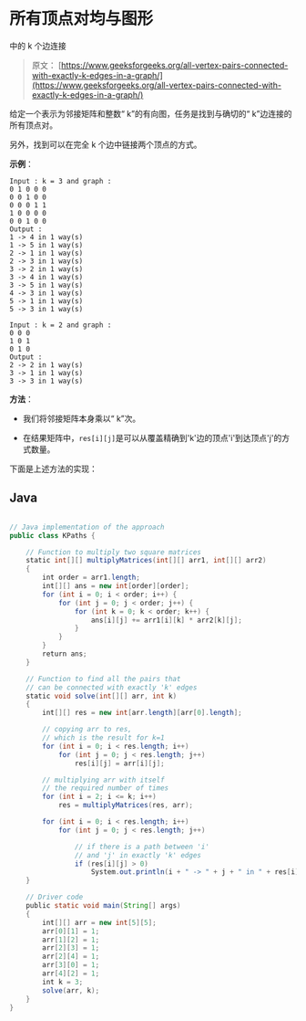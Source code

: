 # 所有顶点对均与图形

中的 k 个边连接

> 原文： [https://www.geeksforgeeks.org/all-vertex-pairs-connected-with-exactly-k-edges-in-a-graph/](https://www.geeksforgeeks.org/all-vertex-pairs-connected-with-exactly-k-edges-in-a-graph/)

给定一个表示为邻接矩阵和整数“ k”的有向图，任务是找到与确切的“ k”边连接的所有顶点对。

另外，找到可以在完全 k 个边中链接两个顶点的方式。

**示例**：

```
Input : k = 3 and graph :
0 1 0 0 0 
0 0 1 0 0 
0 0 0 1 1 
1 0 0 0 0 
0 0 1 0 0 
Output :
1 -> 4 in 1 way(s)
1 -> 5 in 1 way(s)
2 -> 1 in 1 way(s)
2 -> 3 in 1 way(s)
3 -> 2 in 1 way(s)
3 -> 4 in 1 way(s)
3 -> 5 in 1 way(s)
4 -> 3 in 1 way(s)
5 -> 1 in 1 way(s)
5 -> 3 in 1 way(s)

Input : k = 2 and graph :
0 0 0 
1 0 1 
0 1 0 
Output :
2 -> 2 in 1 way(s)
3 -> 1 in 1 way(s)
3 -> 3 in 1 way(s)

```

**方法**：

*   我们将邻接矩阵本身乘以“ k”次。

*   在结果矩阵中，`res[i][j]`是可以从覆盖精确到'k'边的顶点'i'到达顶点'j'的方式数量。

下面是上述方法的实现：

## Java

```java

// Java implementation of the approach 
public class KPaths { 

    // Function to multiply two square matrices 
    static int[][] multiplyMatrices(int[][] arr1, int[][] arr2) 
    { 
        int order = arr1.length; 
        int[][] ans = new int[order][order]; 
        for (int i = 0; i < order; i++) { 
            for (int j = 0; j < order; j++) { 
                for (int k = 0; k < order; k++) { 
                    ans[i][j] += arr1[i][k] * arr2[k][j]; 
                } 
            } 
        } 
        return ans; 
    } 

    // Function to find all the pairs that 
    // can be connected with exactly 'k' edges 
    static void solve(int[][] arr, int k) 
    { 
        int[][] res = new int[arr.length][arr[0].length]; 

        // copying arr to res, 
        // which is the result for k=1 
        for (int i = 0; i < res.length; i++) 
            for (int j = 0; j < res.length; j++) 
                res[i][j] = arr[i][j]; 

        // multiplying arr with itself 
        // the required number of times 
        for (int i = 2; i <= k; i++) 
            res = multiplyMatrices(res, arr); 

        for (int i = 0; i < res.length; i++) 
            for (int j = 0; j < res.length; j++) 

                // if there is a path between 'i' 
                // and 'j' in exactly 'k' edges 
                if (res[i][j] > 0) 
                    System.out.println(i + " -> " + j + " in " + res[i][j] + " way(s)"); 
    } 

    // Driver code 
    public static void main(String[] args) 
    { 
        int[][] arr = new int[5][5]; 
        arr[0][1] = 1; 
        arr[1][2] = 1; 
        arr[2][3] = 1; 
        arr[2][4] = 1; 
        arr[3][0] = 1; 
        arr[4][2] = 1; 
        int k = 3; 
        solve(arr, k); 
    } 
} 

```